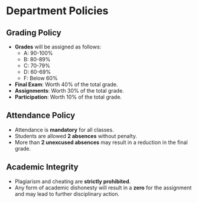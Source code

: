 # Department Policies

## Grading Policy
- **Grades** will be assigned as follows:
  - A: 90-100%
  - B: 80-89%
  - C: 70-79%
  - D: 60-69%
  - F: Below 60%
- **Final Exam**: Worth 40% of the total grade.
- **Assignments**: Worth 30% of the total grade.
- **Participation**: Worth 10% of the total grade.
  
## Attendance Policy
- Attendance is **mandatory** for all classes.
- Students are allowed **2 absences** without penalty.
- More than **2 unexcused absences** may result in a reduction in the final grade.
  
## Academic Integrity
- Plagiarism and cheating are **strictly prohibited**.
- Any form of academic dishonesty will result in a **zero** for the assignment and may lead to further disciplinary action.
